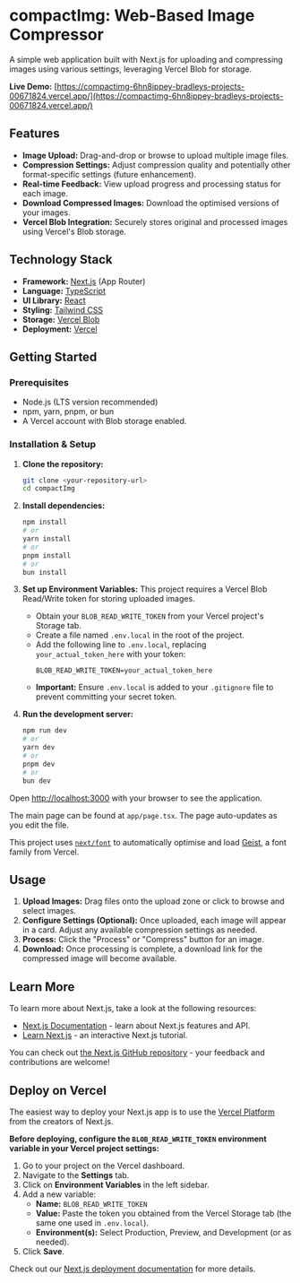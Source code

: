 # compactImg: Web-Based Image Compressor

A simple web application built with Next.js for uploading and compressing images using various settings, leveraging Vercel Blob for storage.

**Live Demo:** [https://compactimg-6hn8ippey-bradleys-projects-00671824.vercel.app/](https://compactimg-6hn8ippey-bradleys-projects-00671824.vercel.app/)

## Features

*   **Image Upload:** Drag-and-drop or browse to upload multiple image files.
*   **Compression Settings:** Adjust compression quality and potentially other format-specific settings (future enhancement).
*   **Real-time Feedback:** View upload progress and processing status for each image.
*   **Download Compressed Images:** Download the optimised versions of your images.
*   **Vercel Blob Integration:** Securely stores original and processed images using Vercel's Blob storage.

## Technology Stack

*   **Framework:** [Next.js](https://nextjs.org/) (App Router)
*   **Language:** [TypeScript](https://www.typescriptlang.org/)
*   **UI Library:** [React](https://react.dev/)
*   **Styling:** [Tailwind CSS](https://tailwindcss.com/)
*   **Storage:** [Vercel Blob](https://vercel.com/storage/blob)
*   **Deployment:** [Vercel](https://vercel.com/)

## Getting Started

### Prerequisites

*   Node.js (LTS version recommended)
*   npm, yarn, pnpm, or bun
*   A Vercel account with Blob storage enabled.

### Installation & Setup

1.  **Clone the repository:**
    ```bash
    git clone <your-repository-url>
    cd compactImg
    ```

2.  **Install dependencies:**
    ```bash
    npm install
    # or
    yarn install
    # or
    pnpm install
    # or
    bun install
    ```

3.  **Set up Environment Variables:**
    This project requires a Vercel Blob Read/Write token for storing uploaded images.
    *   Obtain your `BLOB_READ_WRITE_TOKEN` from your Vercel project's Storage tab.
    *   Create a file named `.env.local` in the root of the project.
    *   Add the following line to `.env.local`, replacing `your_actual_token_here` with your token:
        ```
        BLOB_READ_WRITE_TOKEN=your_actual_token_here
        ```
    *   **Important:** Ensure `.env.local` is added to your `.gitignore` file to prevent committing your secret token.

4.  **Run the development server:**
    ```bash
    npm run dev
    # or
    yarn dev
    # or
    pnpm dev
    # or
    bun dev
    ```

Open [http://localhost:3000](http://localhost:3000) with your browser to see the application.

The main page can be found at `app/page.tsx`. The page auto-updates as you edit the file.

This project uses [`next/font`](https://nextjs.org/docs/app/building-your-application/optimising/fonts) to automatically optimise and load [Geist](https://vercel.com/font), a font family from Vercel.

## Usage

1.  **Upload Images:** Drag files onto the upload zone or click to browse and select images.
2.  **Configure Settings (Optional):** Once uploaded, each image will appear in a card. Adjust any available compression settings as needed.
3.  **Process:** Click the "Process" or "Compress" button for an image.
4.  **Download:** Once processing is complete, a download link for the compressed image will become available.

## Learn More

To learn more about Next.js, take a look at the following resources:

- [Next.js Documentation](https://nextjs.org/docs) - learn about Next.js features and API.
- [Learn Next.js](https://nextjs.org/learn) - an interactive Next.js tutorial.

You can check out [the Next.js GitHub repository](https://github.com/vercel/next.js) - your feedback and contributions are welcome!

## Deploy on Vercel

The easiest way to deploy your Next.js app is to use the [Vercel Platform](https://vercel.com/new?utm_medium=default-template&filter=next.js&utm_source=create-next-app&utm_campaign=create-next-app-readme) from the creators of Next.js.

**Before deploying, configure the `BLOB_READ_WRITE_TOKEN` environment variable in your Vercel project settings:**

1.  Go to your project on the Vercel dashboard.
2.  Navigate to the **Settings** tab.
3.  Click on **Environment Variables** in the left sidebar.
4.  Add a new variable:
    *   **Name:** `BLOB_READ_WRITE_TOKEN`
    *   **Value:** Paste the token you obtained from the Vercel Storage tab (the same one used in `.env.local`).
    *   **Environment(s):** Select Production, Preview, and Development (or as needed).
5.  Click **Save**.

Check out our [Next.js deployment documentation](https://nextjs.org/docs/app/building-your-application/deploying) for more details.
